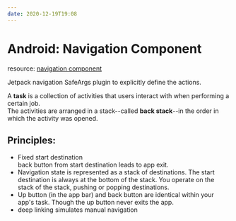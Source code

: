 ```yaml
---
date: 2020-12-19T19:08
---
```


# Android: Navigation Component
resource: [navigation component](android )


Jetpack navigation
SafeArgs plugin to explicitly define the actions.

A **task** is a collection of activities that users interact with when performing a certain job.  
The activities are arranged in a stack--called **back stack**--in the order in which the activity was opened.

## Principles:
- Fixed start destination  
back button from start destination leads to app exit.
- Navigation state is represented as a stack of destinations. The start destination is always at the bottom of the stack. You operate on the stack of the stack, pushing or popping destinations.
- Up button (in the app bar)  and back button are identical within your app's task. Though the up button never exits the app.
- deep linking simulates manual navigation

